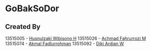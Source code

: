 # GoBakSoDor

## Created By

13515005 - [Husnulzaki Wibisono H](https://www.fb.com/zack.ngirit)
13515026 - [Achmad Fahrurrozi M](https://www.fb.com/ahmad.fahrur)
13515074 - [Akmal Fadlurrohman](https://www.fb.com/robert.green.9883739)
13515092 - [Diki Ardian W](https://www.fb.com/diki.ardian.33)
